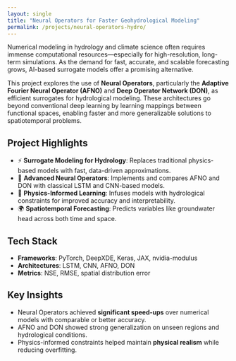```yaml
---
layout: single
title: "Neural Operators for Faster Geohydrological Modeling"
permalink: /projects/neural-operators-hydro/
---
```


Numerical modeling in hydrology and climate science often requires immense computational resources—especially for high-resolution, long-term simulations. As the demand for fast, accurate, and scalable forecasting grows, AI-based surrogate models offer a promising alternative.

This project explores the use of **Neural Operators**, particularly the **Adaptive Fourier Neural Operator (AFNO)** and **Deep Operator Network (DON)**, as efficient surrogates for hydrological modeling. These architectures go beyond conventional deep learning by learning mappings between functional spaces, enabling faster and more generalizable solutions to spatiotemporal problems.

## Project Highlights

- ⚡ **Surrogate Modeling for Hydrology**: Replaces traditional physics-based models with fast, data-driven approximations.
- 🧠 **Advanced Neural Operators**: Implements and compares AFNO and DON with classical LSTM and CNN-based models.
- 🔬 **Physics-Informed Learning**: Infuses models with hydrological constraints for improved accuracy and interpretability.
- 🌍 **Spatiotemporal Forecasting**: Predicts variables like groundwater head across both time and space.

## Tech Stack

- **Frameworks**: PyTorch, DeepXDE, Keras, JAX, nvidia-modulus
- **Architectures**: LSTM, CNN, AFNO, DON
- **Metrics**: NSE, RMSE, spatial distribution error

## Key Insights

- Neural Operators achieved **significant speed-ups** over numerical models with comparable or better accuracy.
- AFNO and DON showed strong generalization on unseen regions and hydrological conditions.
- Physics-informed constraints helped maintain **physical realism** while reducing overfitting.